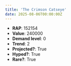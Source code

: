 ```yaml
---
title: 'The Crimson Catseye'
date: 2025-08-06T00:00:00Z
---
```

- **RAP**: 152154
- **Value**: 240000
- **Demand level**: 0
- **Trend**: 2
- **Projected?**: True
- **Hyped?**: True
- **Rare?**: True

